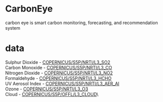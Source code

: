 # CarbonEye
carbon eye is smart carbon monitoring, forecasting, and recommendation system
# data
Sulphur Dioxide - [COPERNICUS/S5P/NRTI/L3_SO2](https://developers.google.com/earth-engine/datasets/catalog/COPERNICUS_S5P_NRTI_L3_SO2?hl=en) \
Carbon Monoxide - [COPERNICUS/S5P/NRTI/L3_CO](https://developers.google.com/earth-engine/datasets/catalog/COPERNICUS_S5P_NRTI_L3_CO?hl=en)\
Nitrogen Dioxide - [COPERNICUS/S5P/NRTI/L3_NO2](https://developers.google.com/earth-engine/datasets/catalog/COPERNICUS_S5P_NRTI_L3_NO2?hl=en)\
Formaldehyde - [COPERNICUS/S5P/NRTI/L3_HCHO](https://developers.google.com/earth-engine/datasets/catalog/COPERNICUS_S5P_NRTI_L3_HCHO?hl=en)\
UV Aerosol Index - [COPERNICUS/S5P/NRTI/L3_AER_AI](https://developers.google.com/earth-engine/datasets/catalog/COPERNICUS_S5P_NRTI_L3_AER_AI?hl=en)\
Ozone - [COPERNICUS/S5P/NRTI/L3_O3](https://developers.google.com/earth-engine/datasets/catalog/COPERNICUS_S5P_NRTI_L3_O3?hl=en)\
Cloud - [COPERNICUS/S5P/OFFL/L3_CLOUD](https://developers.google.com/earth-engine/datasets/catalog/COPERNICUS_S5P_OFFL_L3_CLOUD?hl=en)\
